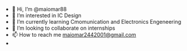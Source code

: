 - 👋 Hi, I’m @maiomar88
- 👀 I’m interested in IC Design
- 🌱 I’m currently learning Cmomunication and Electronics Engeneering
- 💞️ I’m looking to collaborate on  internships 
- 📫 How to reach me maiomar2442001@gmail.com
- 

<!---
maiomar88/maiomar88 is a ✨ special ✨ repository because its `README.md` (this file) appears on your GitHub profile.
You can click the Preview link to take a look at your changes.
--->
